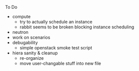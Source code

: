 To Do
- compute
  - try to actually schedule an instance
  - rabbit seems to be broken blocking instance scheduling
- neutron
- work on scenarios
- debugability
  - simple openstack smoke test script
- hiera sanity & cleanup
  - re-organize
  - move user-changable stuff into new file
